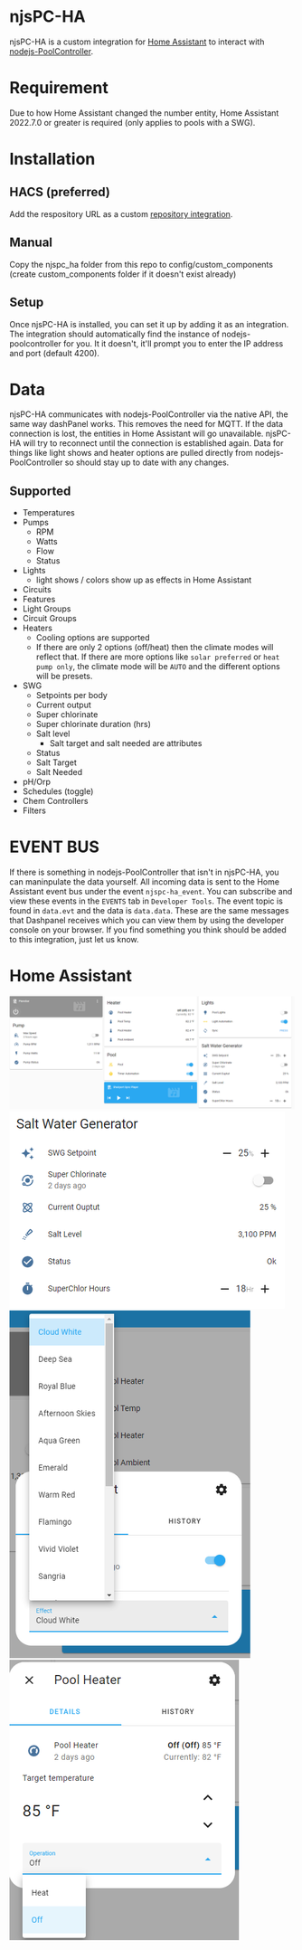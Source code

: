 # njsPC-HA
njsPC-HA is a custom integration for [Home Assistant](https://www.home-assistant.io/) to interact with [nodejs-PoolController](https://github.com/tagyoureit/nodejs-poolController).

# Requirement
Due to how Home Assistant changed the number entity, Home Assistant 2022.7.0 or greater is required (only applies to pools with a SWG).

# Installation

## HACS (preferred)
Add the respository URL as a custom [repository integration](https://hacs.xyz/docs/faq/custom_repositories).

## Manual
Copy the njspc_ha folder from this repo to config/custom_components (create custom_components folder if it doesn't exist already)

## Setup
Once njsPC-HA is installed, you can set it up by adding it as an integration.  The integration should automatically find the instance of nodejs-poolcontroller for you.  It it doesn't, it'll prompt you to enter the IP address and port (default 4200).


# Data
njsPC-HA communicates with nodejs-PoolController via the native API, the same way dashPanel works.  This removes the need for MQTT.  If the data connection is lost, the entities in Home Assistant will go unavailable.  njsPC-HA will try to reconnect until the connection is established again.  Data for things like light shows and heater options are pulled directly from nodejs-PoolController so should stay up to date with any changes.

## Supported
- Temperatures
- Pumps
    - RPM
    - Watts
    - Flow
    - Status
- Lights
    - light shows / colors show up as effects in Home Assistant
- Circuits
- Features
- Light Groups
- Circuit Groups
- Heaters
    - Cooling options are supported
    - If there are only 2 options (off/heat) then the climate modes will reflect that.  If there are more options like `solar preferred` or `heat pump only`, the climate mode will be `AUTO` and the different options will be presets.
- SWG
    - Setpoints per body
    - Current output
    - Super chlorinate
    - Super chlorinate duration (hrs)
    - Salt level
        - Salt target and salt needed are attributes
    - Status
    - Salt Target
    - Salt Needed
- pH/Orp
- Schedules (toggle)
- Chem Controllers
- Filters

# EVENT BUS
If there is something in nodejs-PoolController that isn't in njsPC-HA, you can maninpulate the data yourself.  All incoming data is sent to the Home Assistant event bus under the event `njspc-ha_event`.  You can subscribe and view these events in the `EVENTS` tab in `Developer Tools`.  The event topic is found in `data.evt` and the data is `data.data`.  These are the same messages that Dashpanel receives which you can view them by using the developer console on your browser.  If you find something you think should be added to this integration, just let us know.

# Home Assistant
![Home Assistant](/images/lovelace.png)
![SWG](/images/swg.png)
![Colorlogic Lights](/images/light.png)
![Heater](/images/heater.png)
